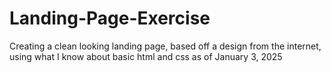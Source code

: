 # Landing-Page-Exercise
Creating a clean looking landing page, based off a design from the internet, using what I know about basic html and css as of January 3, 2025
